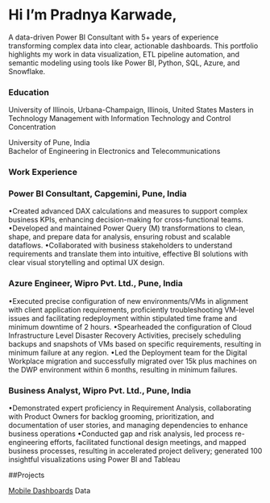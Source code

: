 # Hi I’m Pradnya Karwade,
A data-driven Power BI Consultant with 5+ years of experience transforming complex data into clear, actionable dashboards. This portfolio highlights my work in data visualization, ETL pipeline automation, and semantic modeling using tools like Power BI, Python, SQL, Azure, and Snowflake.

### Education
University of Illinois, Urbana-Champaign, Illinois, United States 
Masters in Technology Management with Information Technology and Control Concentration                                   

University of Pune, India                                                                                               
Bachelor of Engineering in Electronics and Telecommunications                                                            

### Work Experience

### Power BI Consultant, Capgemini, Pune, India                                                                             
•Created advanced DAX calculations and measures to support complex business KPIs, enhancing decision-making for cross-functional teams.
•Developed and maintained Power Query (M) transformations to clean, shape, and prepare data for analysis, ensuring robust and scalable dataflows.
•Collaborated with business stakeholders to understand requirements and translate them into intuitive, effective BI solutions with clear visual storytelling and optimal UX design.


### Azure Engineer, Wipro Pvt. Ltd., Pune, India                                                                            
•Executed precise configuration of new environments/VMs in alignment with client application requirements, proficiently troubleshooting VM-level issues and facilitating redeployment within stipulated time frame and minimum downtime of 2 hours.
•Spearheaded the configuration of Cloud Infrastructure Level Disaster Recovery Activities, precisely scheduling backups and snapshots of VMs based on specific requirements, resulting in minimum failure at any region.
•Led the Deployment team for the Digital Workplace migration and successfully migrated over 15k plus machines on the DWP environment within 6 months, resulting in minimum failures.

### Business Analyst, Wipro Pvt. Ltd., Pune, India                                                                            
•Demonstrated expert proficiency in Requirement Analysis, collaborating with Product Owners for backlog grooming, prioritization, and documentation of user stories, and managing dependencies to enhance business operations
•Conducted gap and risk analysis, led process re-engineering efforts, facilitated functional design meetings, and mapped business processes, resulting in accelerated project delivery; generated 100 insightful visualizations using Power BI and Tableau

##Projects

[Mobile Dashboards](https://app.powerbi.com/groups/me/reports/a6c3f779-79f2-4ea5-a34f-d9f8bc16ac42/1f019fc161714345d87c?experience=power-bi)
Data


